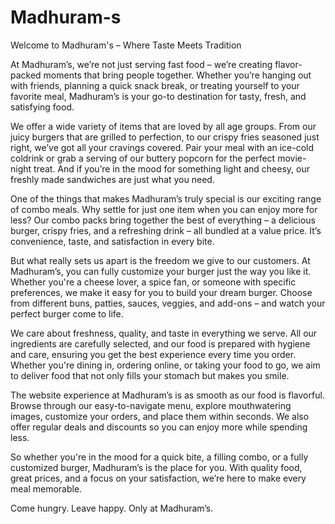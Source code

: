 # Madhuram-s

Welcome to Madhuram's – Where Taste Meets Tradition

At Madhuram’s, we’re not just serving fast food – we’re creating flavor-packed moments that bring people together. Whether you’re hanging out with friends, planning a quick snack break, or treating yourself to your favorite meal, Madhuram’s is your go-to destination for tasty, fresh, and satisfying food.

We offer a wide variety of items that are loved by all age groups. From our juicy burgers that are grilled to perfection, to our crispy fries seasoned just right, we’ve got all your cravings covered. Pair your meal with an ice-cold coldrink or grab a serving of our buttery popcorn for the perfect movie-night treat. And if you’re in the mood for something light and cheesy, our freshly made sandwiches are just what you need.

One of the things that makes Madhuram’s truly special is our exciting range of combo meals. Why settle for just one item when you can enjoy more for less? Our combo packs bring together the best of everything – a delicious burger, crispy fries, and a refreshing drink – all bundled at a value price. It’s convenience, taste, and satisfaction in every bite.

But what really sets us apart is the freedom we give to our customers. At Madhuram’s, you can fully customize your burger just the way you like it. Whether you're a cheese lover, a spice fan, or someone with specific preferences, we make it easy for you to build your dream burger. Choose from different buns, patties, sauces, veggies, and add-ons – and watch your perfect burger come to life.

We care about freshness, quality, and taste in everything we serve. All our ingredients are carefully selected, and our food is prepared with hygiene and care, ensuring you get the best experience every time you order. Whether you're dining in, ordering online, or taking your food to go, we aim to deliver food that not only fills your stomach but makes you smile.

The website experience at Madhuram’s is as smooth as our food is flavorful. Browse through our easy-to-navigate menu, explore mouthwatering images, customize your orders, and place them within seconds. We also offer regular deals and discounts so you can enjoy more while spending less.

So whether you're in the mood for a quick bite, a filling combo, or a fully customized burger, Madhuram’s is the place for you. With quality food, great prices, and a focus on your satisfaction, we’re here to make every meal memorable.

Come hungry. Leave happy. Only at Madhuram’s.


